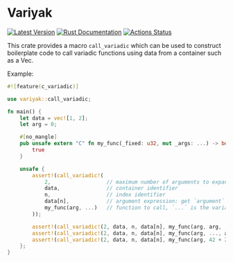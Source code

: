 # Variyak

[![Latest Version](https://img.shields.io/crates/v/variyak.svg)](https://crates.io/crates/variyak)
[![Rust Documentation](https://docs.rs/variyak/badge.svg)](https://docs.rs/variyak)
[![Actions Status](https://github.com/sharksforarms/variyak/workflows/CI/badge.svg)](https://github.com/sharksforarms/variyak/actions)

This crate provides a macro `call_variadic` which can be used to construct boilerplate code
to call variadic functions using data from a container such as a Vec.

Example:

```rust
#![feature(c_variadic)]

use variyak::call_variadic;

fn main() {
    let data = vec![1, 2];
    let arg = 0;

    #[no_mangle]
    pub unsafe extern "C" fn my_func(_fixed: u32, mut _args: ...) -> bool {
        true
    }

    unsafe {
        assert!(call_variadic!(
            2,                  // maximum number of arguments to expand
            data,               // container identifier
            n,                  // index identifier
            data[n],            // argument expression: get `argument` at index `n`
            my_func(arg, ...)   // function to call, `...` is the variadic arguments
        ));

        assert!(call_variadic!(2, data, n, data[n], my_func(arg, arg, ..., arg)));
        assert!(call_variadic!(2, data, n, data[n], my_func(arg, ..., arg)));
        assert!(call_variadic!(2, data, n, data[n], my_func(arg, 42 + 27, ..., arg, 10usize)));
    };
}
```
